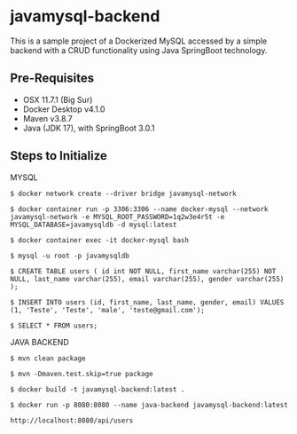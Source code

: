 # javamysql-backend

This is a sample project of a Dockerized MySQL accessed by a simple backend with a CRUD functionality using Java SpringBoot technology.

## Pre-Requisites

- OSX 11.7.1 (Big Sur)
- Docker Desktop v4.1.0
- Maven v3.8.7
- Java (JDK 17), with SpringBoot 3.0.1

## Steps to Initialize

MYSQL

	$ docker network create --driver bridge javamysql-network

	$ docker container run -p 3306:3306 --name docker-mysql --network javamysql-network -e MYSQL_ROOT_PASSWORD=1q2w3e4r5t -e MYSQL_DATABASE=javamysqldb -d mysql:latest

	$ docker container exec -it docker-mysql bash

	$ mysql -u root -p javamysqldb

	$ CREATE TABLE users ( id int NOT NULL, first_name varchar(255) NOT NULL, last_name varchar(255), email varchar(255), gender varchar(255) );

	$ INSERT INTO users (id, first_name, last_name, gender, email) VALUES (1, 'Teste', 'Teste', 'male', 'teste@gmail.com');

	$ SELECT * FROM users;

JAVA BACKEND

	$ mvn clean package

	$ mvn -Dmaven.test.skip=true package

	$ docker build -t javamysql-backend:latest .

	$ docker run -p 8080:8080 --name java-backend javamysql-backend:latest

	http://localhost:8080/api/users
